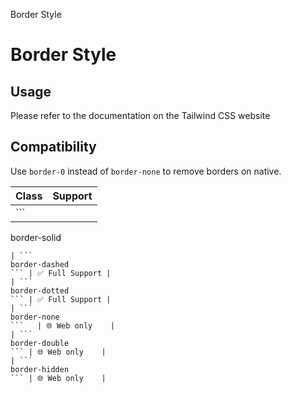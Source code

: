 Border Style

# Border Style

## Usage

Please refer to the documentation on the Tailwind CSS website

## Compatibility

Use `border-0` instead of `border-none` to remove borders on native.

| Class                 | Support        |
| --------------------- | -------------- |
| ```
border-solid
```  | ✅ Full Support |
| ```
border-dashed
``` | ✅ Full Support |
| ```
border-dotted
``` | ✅ Full Support |
| ```
border-none
```   | 🌐 Web only    |
| ```
border-double
``` | 🌐 Web only    |
| ```
border-hidden
``` | 🌐 Web only    |
